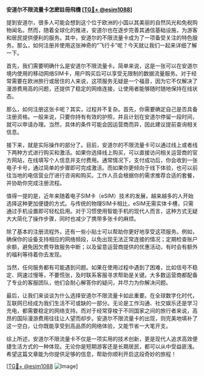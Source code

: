 **安道尔不限流量卡怎麽註冊飛機 [[TG💪+ @esim1088](https://t.me/s/esim1088)]**

提到安道尔，很多人可能会想到这个位于欧洲的小国以其美丽的自然风光和免税购物闻名。然而，随着全球化的推进，安道尔也在逐步完善其通信基础设施，为游客和居民提供便利的服务。其中，安道尔的不限流量卡成为了一项备受关注的特色服务。那么，如何注册并使用这张神奇的“飞行卡”呢？今天就让我们一起来详细了解一下。

首先，我们需要明确什么是安道尔不限流量卡。简单来说，这是一张可以在安道尔境内使用的移动网络SIM卡，用户购买后可以享受无限制的数据流量服务。对于经常需要在欧洲旅行或居住的人来说，这项服务无疑是一个福音，因为它不仅解决了漫游费用高的问题，还提供了稳定的网络连接，让使用者能够随时随地保持在线状态。

那么，如何注册这张卡呢？其实，过程并不复杂。首先，你需要确定自己是否具备注册资格。一般来说，只要你持有有效的护照，并且计划在安道尔停留一段时间，就可以申请办理。当然，具体的条件可能会因运营商而异，因此建议提前查询相关信息。

接下来，就是实际操作的部分了。目前，安道尔的不限流量卡可以通过线上或者线下两种方式进行购买和激活。如果你选择线上购买，可以直接访问相关运营商的官方网站，在线填写个人信息并支付费用。通常情况下，支付成功后，你会收到一张电子卡号，通过简单的步骤即可完成激活。而如果你更倾向于线下体验，也可以前往当地的电信营业厅进行咨询和购买。工作人员会根据你的需求推荐合适的套餐，并协助你完成注册流程。

值得一提的是，近年来随着电子SIM卡（eSIM）技术的发展，越来越多的人开始选择这种更加便捷的方式。与传统的物理SIM卡相比，eSIM无需实体卡槽，只需通过手机设置即可轻松启用。对于习惯使用智能手机的现代人而言，这种方式无疑大大简化了操作步骤，同时也减少了携带多张卡的麻烦。

除了基本的注册流程外，还有一些小贴士可以帮助你更好地享受这项服务。例如，确保你的设备支持相应的网络频段，以免出现无法正常连接的情况；定期检查账户余额，避免因欠费导致服务中断；以及留意运营商提供的优惠活动，有时会有额外的福利等待着你去发现。

当然，任何服务都有可能遇到问题。如果在使用过程中遇到了困难，比如信号不稳定、网速过慢等，不要慌张，及时联系客服寻求帮助是关键。大多数运营商都配备了专业的客服团队，他们会耐心解答你的疑问，并尽力为你解决问题。

最后，让我们来谈谈为什么选择安道尔不限流量卡如此重要。在全球数字化时代，互联网已经成为我们生活不可或缺的一部分。无论是工作沟通、社交娱乐还是学习充电，都需要稳定的网络支持。而对于经常穿梭于不同国家之间的旅行者来说，高昂的国际漫游费用往往让人望而却步。安道尔不限流量卡的出现，则完美地填补了这一空白，让你既能享受到高品质的网络体验，又能节省一大笔开支。

综上所述，安道尔不限流量卡不仅是一项实用的技术创新，更是现代人追求高效便捷生活方式的一种体现。无论你是短期游客还是长期居民，都可以从中受益匪浅。希望这篇文章能为你提供足够的信息，帮助你顺利开启这段奇妙的旅程！

[[TG💪+ @esim1088](https://t.me/s/esim1088) ![Image](https://i.postimg.cc/4NQfJmqS/Snipaste-2025-05-13-00-14-12.png)]